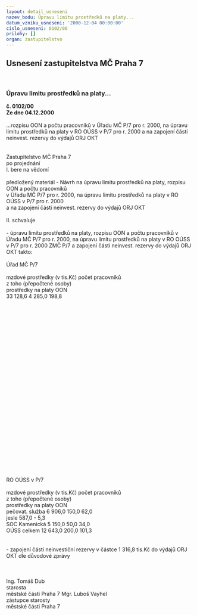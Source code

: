 ```yaml
---
layout: detail_usneseni
nazev_bodu: Úpravu limitu prostředků na platy...
datum_vzniku_usneseni: '2000-12-04 00:00:00'
cislo_usneseni: 0102/00
prilohy: []
organ: zastupitelstvo
---
```

<div id="ucUsn_pList" class="usn">
	<span><h2>Usnesení zastupitelstva MČ Praha 7 </h2>
<br></span><div class="standBody">
<span><h3>Úpravu limitu prostředků na platy...</h3></span><div class="center">
		<strong>č. 0102/00</strong><br>
	</div>
<div class="center">
		<strong>Ze dne 04.12.2000</strong><br><br>
	</div>...rozpisu OON a počtu pracovníků v Úřadu MČ P/7 pro r. 2000, na úpravu limitu prostředků na platy v RO OÚSS v P/7 pro r. 2000 a na zapojení části neinvest. rezervy do výdajů ORJ OKT<br><br><br>Zastupitelstvo MČ Praha 7<br>po projednání<br>I.	bere na vědomí<br><br> předložený materiál - Návrh na úpravu limitu prostředků na platy, rozpisu OON a počtu pracovníků <br>v Úřadu MČ P/7 pro r. 2000, na úpravu limitu prostředků na platy v RO OÚSS v P/7 pro r. 2000 <br>a na zapojení části neinvest. rezervy do výdajů ORJ OKT<br><br>II.	schvaluje <br><br>- úpravu limitu prostředků na platy, rozpisu OON a počtu pracovníků v Úřadu MČ P/7 pro r. 2000, na úpravu limitu prostředků na platy v RO OÚSS v P/7 pro r. 2000 ZMČ P/7 a zapojení části neinvest. rezervy do výdajů ORJ OKT takto: <br><br>Úřad MČ P/7<br><br>mzdové prostředky (v tis.Kč)	počet pracovníků<br>z toho	(přepočtené osoby)<br>prostředky na platy	OON	<br>33 128,6	4 285,0	198,8<br><br><br><br><br><br><br><br><br><br><br><br><br><br><br><br><br><br><br><br><br><br><br><br><br><br><br><br><br>RO OÚSS v P/7<br><br>mzdové prostředky (v tis.Kč)	počet pracovníků<br>z toho	(přepočtené osoby)<br>prostředky na platy	OON	<br>pečovat. služba            6 906,0	150,0	62,0<br>jesle                               587,0	-	5,3<br>SOC Kamenická         5 150,0	50,0	34,0<br>OÚSS celkem          12 643,0	200,0	101,3<br><br><br>-  zapojení části neinvestiční rezervy v částce 1 316,8 tis.Kč do výdajů ORJ OKT dle důvodové zprávy<br><br><br>  	 <br>Ing. Tomáš Dub <br>starosta<br>městské části Praha 7	Mgr. Luboš Vayhel <br>zástupce starosty<br>městské části Praha 7<br>	<br>
</div>
</div>